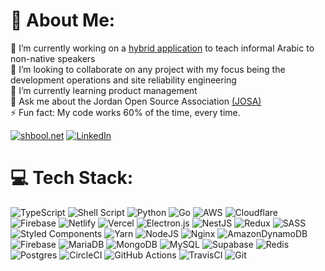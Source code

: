 # 💫 About Me:
🔭 I’m currently working on a [hybrid application](https://kaleela.com) to teach informal Arabic to non-native speakers<br>👯 I’m looking to collaborate on any project with my focus being the development operations and site reliability engineering<br>🌱 I’m currently learning product management<br>💬 Ask me about the Jordan Open Source Association [(JOSA)](https://josa.ngo/) <br>⚡ Fun fact: My code works 60% of the time, every time.

[![shbool.net](https://img.shields.io/website-up-down-green-red/http/shields.io.svg)](https://shbool.net/) [![LinkedIn](https://img.shields.io/badge/LinkedIn-%230077B5.svg?logo=linkedin&logoColor=white)](https://linkedin.com/in/mohammad-shbool) 

# 💻 Tech Stack:
![TypeScript](https://img.shields.io/badge/typescript-%23007ACC.svg?style=plastic&logo=typescript&logoColor=white) ![Shell Script](https://img.shields.io/badge/shell_script-%23121011.svg?style=plastic&logo=gnu-bash&logoColor=white) ![Python](https://img.shields.io/badge/python-3670A0?style=plastic&logo=python&logoColor=ffdd54) ![Go](https://img.shields.io/badge/go-%2300ADD8.svg?style=plastic&logo=go&logoColor=white) ![AWS](https://img.shields.io/badge/AWS-%23FF9900.svg?style=plastic&logo=amazon-aws&logoColor=white) ![Cloudflare](https://img.shields.io/badge/Cloudflare-F38020?style=plastic&logo=Cloudflare&logoColor=white) ![Firebase](https://img.shields.io/badge/firebase-%23039BE5.svg?style=plastic&logo=firebase) ![Netlify](https://img.shields.io/badge/netlify-%23000000.svg?style=plastic&logo=netlify&logoColor=#00C7B7) ![Vercel](https://img.shields.io/badge/vercel-%23000000.svg?style=plastic&logo=vercel&logoColor=white) ![Electron.js](https://img.shields.io/badge/Electron-191970?style=plastic&logo=Electron&logoColor=white) ![NestJS](https://img.shields.io/badge/nestjs-%23E0234E.svg?style=plastic&logo=nestjs&logoColor=white) ![Redux](https://img.shields.io/badge/redux-%23593d88.svg?style=plastic&logo=redux&logoColor=white) ![SASS](https://img.shields.io/badge/SASS-hotpink.svg?style=plastic&logo=SASS&logoColor=white) ![Styled Components](https://img.shields.io/badge/styled--components-DB7093?style=plastic&logo=styled-components&logoColor=white) ![Yarn](https://img.shields.io/badge/yarn-%232C8EBB.svg?style=plastic&logo=yarn&logoColor=white) ![NodeJS](https://img.shields.io/badge/node.js-6DA55F?style=plastic&logo=node.js&logoColor=white) ![Nginx](https://img.shields.io/badge/nginx-%23009639.svg?style=plastic&logo=nginx&logoColor=white) ![AmazonDynamoDB](https://img.shields.io/badge/Amazon%20DynamoDB-4053D6?style=plastic&logo=Amazon%20DynamoDB&logoColor=white) ![Firebase](https://img.shields.io/badge/firebase-a08021?style=plastic&logo=firebase&logoColor=ffcd34) ![MariaDB](https://img.shields.io/badge/MariaDB-003545?style=plastic&logo=mariadb&logoColor=white) ![MongoDB](https://img.shields.io/badge/MongoDB-%234ea94b.svg?style=plastic&logo=mongodb&logoColor=white) ![MySQL](https://img.shields.io/badge/mysql-4479A1.svg?style=plastic&logo=mysql&logoColor=white) ![Supabase](https://img.shields.io/badge/Supabase-3ECF8E?style=plastic&logo=supabase&logoColor=white) ![Redis](https://img.shields.io/badge/redis-%23DD0031.svg?style=plastic&logo=redis&logoColor=white) ![Postgres](https://img.shields.io/badge/postgres-%23316192.svg?style=plastic&logo=postgresql&logoColor=white) ![CircleCI](https://img.shields.io/badge/circleci-%23161616.svg?style=plastic&logo=circleci&logoColor=white) ![GitHub Actions](https://img.shields.io/badge/github%20actions-%232671E5.svg?style=plastic&logo=githubactions&logoColor=white) ![TravisCI](https://img.shields.io/badge/travis%20ci-%232B2F33.svg?style=plastic&logo=travis&logoColor=white) ![Git](https://img.shields.io/badge/git-%23F05033.svg?style=plastic&logo=git&logoColor=white)


<!-- Proudly created with GPRM ( https://gprm.itsvg.in ) -->
